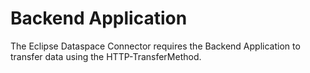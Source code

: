 # Backend Application

The Eclipse Dataspace Connector requires the Backend Application to transfer data using the HTTP-TransferMethod.
